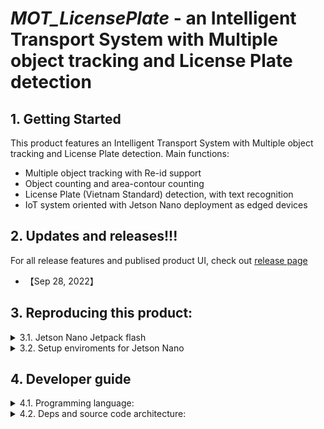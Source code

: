 # ***MOT_LicensePlate*** - an Intelligent Transport System with Multiple object tracking and License Plate detection

## 1. Getting Started

This product features an Intelligent Transport System with Multiple object tracking and License Plate detection. Main functions:

- Multiple object tracking with Re-id support
- Object counting and area-contour counting
- License Plate (Vietnam Standard) detection, with text recognition
- IoT system oriented with Jetson Nano deployment as edged devices

## 2. Updates and releases!!!
For all release features and publised product UI, check out [release page](https://github.com/SontranBK/MOT_LicensePlate/releases)

* 【Sep 28, 2022】

## 3. Reproducing this product:

<details>
<summary> 3.1. Jetson Nano Jetpack flash</summary>


</details>

<details>
<summary> 3.2. Setup enviroments for Jetson Nano</summary>

- Step1. Install the dependencies

```shell
sudo apt-get install python3-pip libjpeg-dev libopenblas-dev libopenmpi-dev libomp-dev
```

- Step2. Install torch and torchvision

```shell
gdown https://drive.google.com/uc?id=1-XmTOEN0z1_-VVCI3DPwmcdC-eLT_-n3
gdown https://drive.google.com/uc?id=1BdvXkwUGGTTamM17Io4kkjIT6zgvf4BJ
sudo -H pip3 install torch-1.8.0a0+37c1f4a-cp36-cp36m-linux_aarch64.whl
sudo -H pip3 install torchvision-0.9.0a0+01dfa8e-cp36-cp36m-linux_aarch64.whl
rm torchvision-0.9.0a0+01dfa8e-cp36-cp36m-linux_aarch64.whl
rm torch-1.8.0a0+37c1f4a-cp36-cp36m-linux_aarch64.whl
```

- Step3. Installing

```shell
git clone https://github.com/SontranBK/MOT_LicensePlate.git
pip3 install requirements.txt
```

- Step4. 

</details>


## 4. Developer guide

<details>
<summary> 4.1. Programming language:</summary>

- This product is written mainly in Python language


</details>


<details>
<summary> 4.2. Deps and source code architecture:</summary>

 - List of dependencies:

    - [Minh huy fill in here]
    - [Minh huy fill in here]
    - [Minh huy fill in here]
</details>
